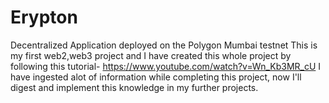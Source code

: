 # Erypton
Decentralized Application deployed on the Polygon Mumbai testnet
This is my first web2,web3 project and I have created this whole project by following this tutorial- https://www.youtube.com/watch?v=Wn_Kb3MR_cU
I have ingested alot of information while completing this project, now I'll digest and implement this knowledge in my further projects.

